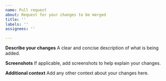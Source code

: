 ```yaml
---
name: Pull request
about: Request for your changes to be merged
title: ''
labels: ''
assignees: ''

---
```


**Describe your changes**
A clear and concise description of what is being added.

**Screenshots**
If applicable, add screenshots to help explain your changes.

**Additional context**
Add any other context about your changes here.
